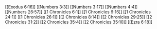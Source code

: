 [[Exodus 6:16]]
[[Numbers 3:3]]
[[Numbers 3:17]]
[[Numbers 4:4]]
[[Numbers 26:57]]
[[1 Chronicles 6:1]]
[[1 Chronicles 6:16]]
[[1 Chronicles 24:1]]
[[1 Chronicles 26:1]]
[[2 Chronicles 8:14]]
[[2 Chronicles 29:25]]
[[2 Chronicles 31:2]]
[[2 Chronicles 35:4]]
[[2 Chronicles 35:10]]
[[Ezra 6:18]]
